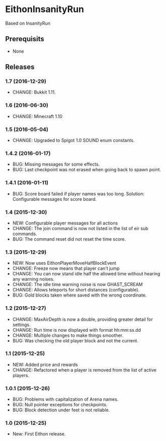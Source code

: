 # EithonInsanityRun

Based on InsanityRun

## Prerequisits

* None

## Releases

### 1.7 (2016-12-29)

* CHANGE: Bukkit 1.11.

### 1.6 (2016-06-30)

* CHANGE: Minecraft 1.10

### 1.5 (2016-05-04)

* CHANGE: Upgraded to Spigot 1.0 SOUND enum constants.

### 1.4.2 (2016-01-17)

* BUG: Missing messages for some effects.
* BUG: Last checkpoint was not erased when going back to spawn point.

### 1.4.1 (2016-01-11)

* BUG: Score board failed if player names was too long. Solution: Configurable messages for score board. 

### 1.4 (2015-12-30)

* NEW: Configurable player messages for all actions
* CHANGE: The join command is now not listed in the list of eir sub commands.
* BUG: The command reset did not reset the time score.

### 1.3 (2015-12-29)

* NEW: Now uses EithonPlayerMoveHalfBlockEvent
* CHANGE: Freeze now means that player can't jump
* CHANGE: You can now stand idle half the allowed time without hearing any warning noises.
* CHANGE: The idle time warning noise is now GHAST_SCREAM
* CHANGE: Allows teleports for short distances (configurable).
* BUG: Gold blocks taken where saved with the wrong coordinate.

### 1.2 (2015-12-27)

* CHANGE: MaxAirDepth is now a double, providing greater detail for settings.
* CHANGE: Run time is now displayed with format hh:mm:ss.dd
* CHANGE: Multiple changes to make things smoother.
* BUG: Was checking the old player block and not the current.

### 1.1 (2015-12-25)

* NEW: Added price and rewards
* CHANGE: Refactored when a player is removed from the list of active players.

### 1.0.1 (2015-12-26)

* BUG: Problems with capitalization of Arena names.
* BUG: Null pointer exceptions for checkpoints.
* BUG: Block detection under feet is not reliable.

### 1.0 (2015-12-25)

* New: First Eithon release.
